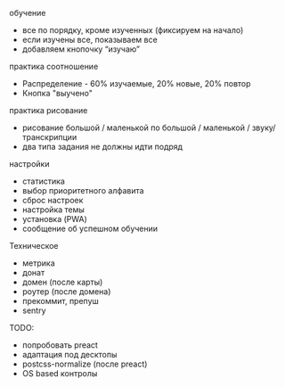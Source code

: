 обучение
- все по порядку, кроме изученных (фиксируем на начало)
- если изучены все, показываем все
- добавляем кнопочку “изучаю”

практика соотношение
- Распределение - 60% изучаемые, 20% новые, 20% повтор
- Кнопка "выучено"

практика рисование
- рисование большой / маленькой по большой / маленькой / звуку/транскрипции
- два типа задания не должны идти подряд

настройки
- статистика
- выбор приоритетного алфавита
- сброс настроек
- настройка темы
- установка (PWA)
- сообщение об успешном обучении

Техническое
- метрика
- донат
- домен (после карты)
- роутер (после домена)
- прекоммит, препуш
- sentry

TODO: 
- попробовать preact
- адаптация под десктопы
- postcss-normalize (после preact)
- OS based контролы
